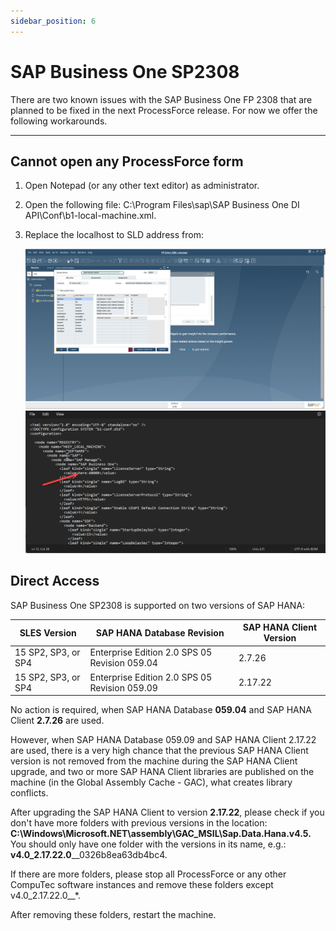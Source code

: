 ```yaml
---
sidebar_position: 6
---
```


# SAP Business One SP2308

There are two known issues with the SAP Business One FP 2308 that are planned to be fixed in the next ProcessForce release. For now we offer the following workarounds.

---

## Cannot open any ProcessForce form

1. Open Notepad (or any other text editor) as administrator.
2. Open the following file: C:\Program Files\sap\SAP Business One DI API\Conf\b1-local-machine.xml.
3. Replace the localhost to SLD address from:

    ![SAP Business One SP2308](./media/sap-business-one-sp2308/screenshot-02.png)
    ![SAP Business One SP2308](./media/sap-business-one-sp2308/screenshot-03.png)

## Direct Access

SAP Business One SP2308 is supported on two versions of SAP HANA:

| SLES Version | SAP HANA Database Revision | SAP HANA Client Version |
| --- | --- | --- |
| 15 SP2, SP3, or SP4 | Enterprise Edition 2.0 SPS 05 Revision 059.04 | 2.7.26 |
| 15 SP2, SP3, or SP4 | Enterprise Edition 2.0 SPS 05 Revision 059.09 | 2.17.22 |

No action is required, when SAP HANA Database **059.04** and SAP HANA Client **2.7.26** are used.

However, when SAP HANA Database 059.09 and SAP HANA Client 2.17.22 are used, there is a very high chance that the previous SAP HANA Client version is not removed from the machine during the SAP HANA Client upgrade, and two or more SAP HANA Client libraries are published on the machine (in the Global Assembly Cache - GAC), what creates library conflicts.

After upgrading the SAP HANA Client to version **2.17.22**, please check if you don't have more folders with previous versions in the location: **C:\Windows\Microsoft.NET\assembly\GAC_MSIL\Sap.Data.Hana.v4.5.** You should only have one folder with the versions in its name, e.g.: **v4.0_2.17.22.0**__0326b8ea63db4bc4.

If there are more folders, please stop all ProcessForce or any other CompuTec software instances and remove these folders except v4.0_2.17.22.0__*.

After removing these folders, restart the machine.
